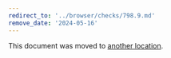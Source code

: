 ```yaml
---
redirect_to: '../browser/checks/798.9.md'
remove_date: '2024-05-16'
---
```


This document was moved to [another location](../browser/checks/798.9.md).

<!-- This redirect file can be deleted after 2024-05-16. -->
<!-- Redirects that point to other docs in the same project expire in three months. -->
<!-- Redirects that point to docs in a different project or site (for example, link is not relative and starts with `https:`) expire in one year. -->
<!-- Before deletion, see: https://docs.gitlab.com/ee/development/documentation/redirects.html -->
